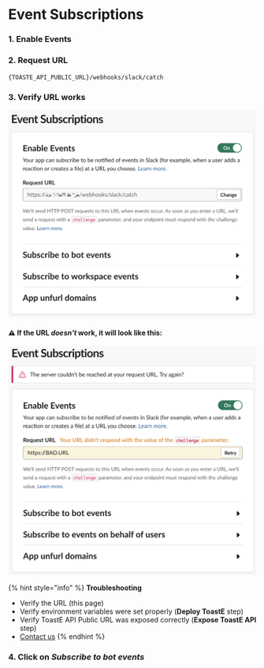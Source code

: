 # Event Subscriptions

### 1. Enable Events

### 2. Request URL

```text
{TOASTE_API_PUBLIC_URL}/webhooks/slack/catch
```

### 3. Verify URL works

![](../../../../.gitbook/assets/image%20%2830%29.png)

#### ⚠️  If the URL _doesn't_  work, it will look like this:

![](../../../../.gitbook/assets/image%20%2841%29.png)

{% hint style="info" %}
**Troubleshooting**

* Verify the URL \(this page\)
* Verify environment variables were set properly \(**Deploy ToastE** step\)
* Verify ToastE API Public URL was exposed correctly \(**Expose ToastE API** step\)
* [Contact us](../../../../support.md)
{% endhint %}

### 4. Click on _Subscribe to bot events_



